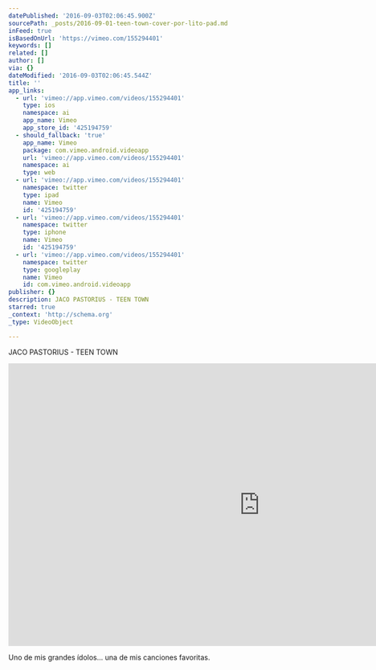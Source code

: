```yaml
---
datePublished: '2016-09-03T02:06:45.900Z'
sourcePath: _posts/2016-09-01-teen-town-cover-por-lito-pad.md
inFeed: true
isBasedOnUrl: 'https://vimeo.com/155294401'
keywords: []
related: []
author: []
via: {}
dateModified: '2016-09-03T02:06:45.544Z'
title: ''
app_links:
  - url: 'vimeo://app.vimeo.com/videos/155294401'
    type: ios
    namespace: ai
    app_name: Vimeo
    app_store_id: '425194759'
  - should_fallback: 'true'
    app_name: Vimeo
    package: com.vimeo.android.videoapp
    url: 'vimeo://app.vimeo.com/videos/155294401'
    namespace: ai
    type: web
  - url: 'vimeo://app.vimeo.com/videos/155294401'
    namespace: twitter
    type: ipad
    name: Vimeo
    id: '425194759'
  - url: 'vimeo://app.vimeo.com/videos/155294401'
    namespace: twitter
    type: iphone
    name: Vimeo
    id: '425194759'
  - url: 'vimeo://app.vimeo.com/videos/155294401'
    namespace: twitter
    type: googleplay
    name: Vimeo
    id: com.vimeo.android.videoapp
publisher: {}
description: JACO PASTORIUS - TEEN TOWN
starred: true
_context: 'http://schema.org'
_type: VideoObject

---
```

JACO PASTORIUS - TEEN TOWN

<iframe src="https://cdn.embedly.com/widgets/media.html?src=https%3A%2F%2Fplayer.vimeo.com%2Fvideo%2F155294401&amp;url=https%3A%2F%2Fvimeo.com%2F155294401&amp;image=https%3A%2F%2Fi.vimeocdn.com%2Fvideo%2F556017525_1280.jpg&amp;key=b7d04c9b404c499eba89ee7072e1c4f7&amp;type=text%2Fhtml&amp;schema=vimeo" width="1000" height="563" scrolling="no" frameborder="0" allowfullscreen="" style=""></iframe>

Uno de mis grandes ídolos... una de mis canciones favoritas.